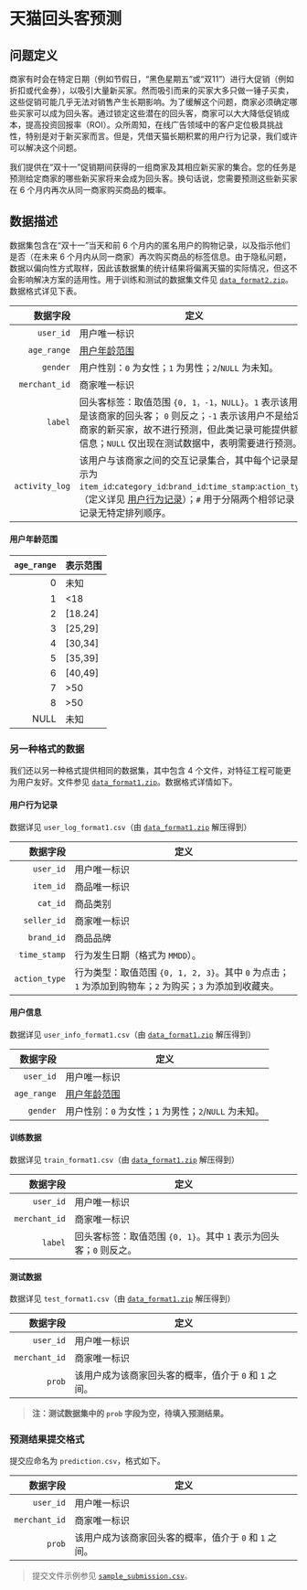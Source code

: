 # 天猫回头客预测

## 问题定义

商家有时会在特定日期（例如节假日，“黑色星期五”或“双11”）进行大促销（例如折扣或代金券），以吸引大量新买家。然而吸引而来的买家大多只做一锤子买卖，这些促销可能几乎无法对销售产生长期影响。为了缓解这个问题，商家必须确定哪些买家可以成为回头客。通过锁定这些潜在的回头客，商家可以大大降低促销成本，提高投资回报率（ROI）。众所周知，在线广告领域中的客户定位极具挑战性，特别是对于新买家而言。但是，凭借天猫长期积累的用户行为记录，我们或许可以解决这个问题。

我们提供在“双十一”促销期间获得的一组商家及其相应新买家的集合。您的任务是预测给定商家的哪些新买家将来会成为回头客。换句话说，您需要预测这些新买家在 6 个月内再次从同一商家购买商品的概率。

## 数据描述

数据集包含在“双十一”当天和前 6 个月内的匿名用户的购物记录，以及指示他们是否（在未来 6 个月内从同一商家）再次购买商品的标签信息。由于隐私问题，数据以偏向性方式取样，因此该数据集的统计结果将偏离天猫的实际情况，但这不会影响解决方案的适用性。用于训练和测试的数据集文件见 [`data_format2.zip`](Data/data_format2.zip)。数据格式详见下表。

| 数据字段       | 定义                                                                                                                                                                                                               |
| -------------: | ------------------------------------------------------------------------------------------------------------------------------------------------------------------------------------------------------------------ |
| `user_id`      | 用户唯一标识                                                                                                                                                                                                       |
| `age_range`    | [用户年龄范围](#用户年龄范围)                                                                                                                                                                                      |
| `gender`       | 用户性别：`0` 为女性；`1` 为男性；`2`/`NULL` 为未知。                                                                                                                                                              |
| `merchant_id`  | 商家唯一标识                                                                                                                                                                                                       |
| `label`        | 回头客标签：取值范围 `{0, 1，-1，NULL}`。`1` 表示该用户是该商家的回头客； `0` 则反之；`-1` 表示该用户不是给定商家的新买家，故不进行预测，但此类记录可能提供额外信息；`NULL` 仅出现在测试数据中，表明需要进行预测。 |
| `activity_log` | 该用户与该商家之间的交互记录集合，其中每个记录是表示为 `item_id`:`category_id`:`brand_id`:`time_stamp`:`action_type`（定义详见 [用户行为记录](#用户行为记录)）；`#` 用于分隔两个相邻记录；记录无特定排列顺序。     |

#### 用户年龄范围

| `age_range` | 表示范围 |
| ----------: | -------- |
| 0           | 未知     |
| 1           | <18      |
| 2           | [18.24]  |
| 3           | [25,29]  |
| 4           | [30,34]  |
| 5           | [35,39]  |
| 6           | [40,49]  |
| 7           | >50      |
| 8           | >50      |
| NULL        | 未知     |

### 另一种格式的数据

我们还以另一种格式提供相同的数据集，其中包含 4 个文件，对特征工程可能更为用户友好。文件参见 [`data_format1.zip`](Data/data_format1.zip)。数据格式详情如下。

#### 用户行为记录

数据详见 `user_log_format1.csv`（由 [`data_format1.zip`](Data/data_format1.zip) 解压得到）

| 数据字段      | 定义                                                                                                     |
| ------------: | -------------------------------------------------------------------------------------------------------- |
| `user_id`     | 用户唯一标识                                                                                             |
| `item_id`     | 商品唯一标识                                                                                             |
| `cat_id`      | 商品类别                                                                                                 |
| `seller_id`   | 商家唯一标识                                                                                             |
| `brand_id`    | 商品品牌                                                                                                 |
| `time_stamp`  | 行为发生日期（格式为 `MMDD`）。                                                                          |
| `action_type` | 行为类型：取值范围 `{0, 1, 2, 3}`。其中 `0` 为点击；`1` 为添加到购物车；`2` 为购买；`3` 为添加到收藏夹。 |

#### 用户信息

数据详见 `user_info_format1.csv`（由 [`data_format1.zip`](Data/data_format1.zip) 解压得到）

| 数据字段    | 定义                                                  |
| ----------: | ----------------------------------------------------- |
| `user_id`   | 用户唯一标识                                          |
| `age_range` | [用户年龄范围](#用户年龄范围)                         |
| `gender`    | 用户性别：`0` 为女性；`1` 为男性；`2`/`NULL` 为未知。 |

#### 训练数据

数据详见 `train_format1.csv`（由 [`data_format1.zip`](Data/data_format1.zip) 解压得到）

| 数据字段      | 定义                                                               |
| ------------: | ------------------------------------------------------------------ |
| `user_id`     | 用户唯一标识                                                       |
| `merchant_id` | 商家唯一标识                                                       |
| `label`       | 回头客标签：取值范围 `{0, 1}`。其中 `1` 表示为回头客；`0` 则反之。 |

#### 测试数据

数据详见 `test_format1.csv`（由 [`data_format1.zip`](Data/data_format1.zip) 解压得到）

| 数据字段      | 定义                                                   |
| ------------: | ------------------------------------------------------ |
| `user_id`     | 用户唯一标识                                           |
| `merchant_id` | 商家唯一标识                                           |
| `prob`        | 该用户成为该商家回头客的概率，值介于 `0` 和 `1` 之间。 |

> **注：测试数据集中的 `prob` 字段为空，待填入预测结果。**

### 预测结果提交格式

提交应命名为 `prediction.csv`，格式如下。

| 数据字段      | 定义                                                   |
| ------------: | ------------------------------------------------------ |
| `user_id`     | 用户唯一标识                                           |
| `merchant_id` | 商家唯一标识                                           |
| `prob`        | 该用户成为该商家回头客的概率，值介于 `0` 和 `1` 之间。 |

> 提交文件示例参见 [`sample_submission.csv`](Data/sample_submission.csv)。
